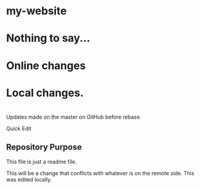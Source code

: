 # my-website
#
# Nothing to say...
#
# Online changes
# Local changes.
#

Updates made on the master on GitHub before rebase.

Quick Edit


## Repository Purpose

This file is just a readme file.

This will be a change that conflicts
with whatever is on the remote side.
This was edited locally.

